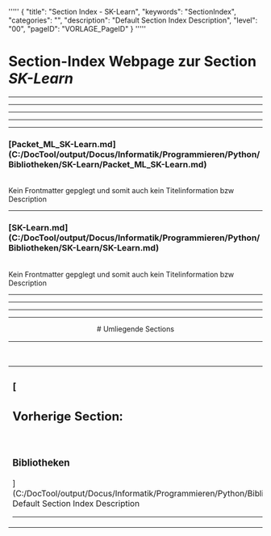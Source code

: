'''''
{
"title": "Section Index - SK-Learn",
"keywords": "SectionIndex",
"categories": "",
"description": "Default Section Index Description",
"level": "00",
"pageID": "VORLAGE_PageID"
}
'''''


<h1>Section-Index Webpage zur Section <i>SK-Learn</i></h1>

<hr><hr><hr><hr><hr>


<h3>[Packet_ML_SK-Learn.md](C:/DocTool/output/Docus/Informatik/Programmieren/Python/Bibliotheken/SK-Learn/Packet_ML_SK-Learn.md)</h3><br>Kein Frontmatter gepglegt und somit auch kein Titelinformation bzw Description<hr>


<h3>[SK-Learn.md](C:/DocTool/output/Docus/Informatik/Programmieren/Python/Bibliotheken/SK-Learn/SK-Learn.md)</h3><br>Kein Frontmatter gepglegt und somit auch kein Titelinformation bzw Description<hr><center><hr><hr><hr> # Umliegende Sections
 </h2><br><table><thead> <tr> <th><center>Vorgelagerte Section</center></th> <th><center>Nachgelagerte Section</center></th></tr></thead><tbody><tr><td><h3>[<h2>Vorherige Section:</h2><br><h3>Bibliotheken</h3>](C:/DocTool/output/Docus/Informatik/Programmieren/Python/Bibliotheken/SectionIndex_DocTooloutputDocusInformatikProgrammierenPythonBibliotheken.html)</h3><br>Default Section Index Description<hr></td><td>Es gibt keine weiteren Unterordner</td></tr></tbody></table>
